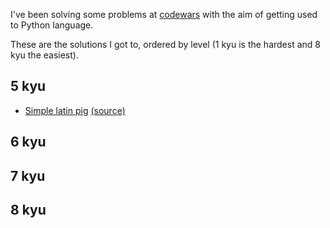 I've been solving some problems at [codewars](https://codewars.com) with the aim of getting used to Python language.

These are the solutions I got to, ordered by level (1 kyu is the hardest and 8 kyu the easiest).

## 5 kyu
* [Simple latin pig](https://github.com/manuhortet/CodewarsKatasPY3/blob/master/5%20kyu/Simple%20Pig%20Latin.py) 					[(source)](https://www.codewars.com/kata/simple-pig-latin)

## 6 kyu

## 7 kyu

## 8 kyu
